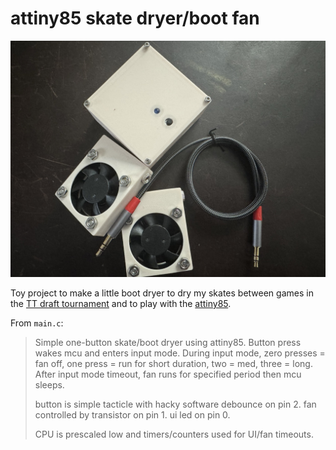 # attiny85 skate dryer/boot fan

![gear-fan.jpeg](gear-fan.jpeg)

Toy project to make a little boot dryer to dry my skates between games in the
[TT draft tournament](https://www.teamtranshockey.com/tournament-home/) and to
play with the
[attiny85](https://ww1.microchip.com/downloads/en/devicedoc/atmel-2586-avr-8-bit-microcontroller-attiny25-attiny45-attiny85_datasheet.pdf).

From `main.c`:
 
> Simple one-button skate/boot dryer using attiny85. Button press wakes mcu and
> enters input mode. During input mode, zero presses = fan off, one press = run
> for short duration, two = med, three = long. After input mode timeout, fan
> runs for specified period then mcu sleeps.
> 
> button is simple tacticle with hacky software debounce on pin 2. fan
> controlled by transistor on pin 1. ui led on pin 0.
> 
> CPU is prescaled low and timers/counters used for UI/fan timeouts.
